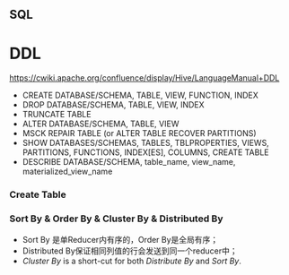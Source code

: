 ## SQL

# DDL

https://cwiki.apache.org/confluence/display/Hive/LanguageManual+DDL

- CREATE DATABASE/SCHEMA, TABLE, VIEW, FUNCTION, INDEX
- DROP DATABASE/SCHEMA, TABLE, VIEW, INDEX
- TRUNCATE TABLE
- ALTER DATABASE/SCHEMA, TABLE, VIEW
- MSCK REPAIR TABLE (or ALTER TABLE RECOVER PARTITIONS)
- SHOW DATABASES/SCHEMAS, TABLES, TBLPROPERTIES, VIEWS, PARTITIONS, FUNCTIONS, INDEX[ES], COLUMNS, CREATE TABLE
- DESCRIBE DATABASE/SCHEMA, table_name, view_name, materialized_view_name

### Create Table

### 

### Sort By & Order By & Cluster By & Distributed By

- Sort By 是单Reducer内有序的，Order By是全局有序；
- Distributed By保证相同列值的行会发送到同一个reducer中；
- *Cluster By* is a short-cut for both *Distribute By* and *Sort By*.